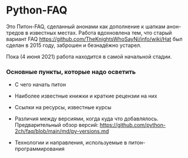 # Python-FAQ
Это Питон-FAQ, сделанный анонами как дополнение к шапкам анон-тредов в известных местах. 
Работа вдохновлена тем, что старый вариант FAQ https://github.com/TheKnightsWhoSayNi/info/wiki/Hat 
был сделан в 2015 году, заброшен и безнадёжно устарел.

Пока (4 июня 2021) работа находится в самой начальной стадии. 

### Основные пункты, которые надо осветить
* С чего начать питон
* Наиболее известные книжки и краткие рецензии на них
* Ссылки на ресурсы, известные курсы
* Различия между версиями, когда куда что добавлялось. 
Предварительный обзор версий: https://github.com/python-2ch/faq/blob/main/md/py-versions.md

* Технологии и направления, используемые в питон-программирования
